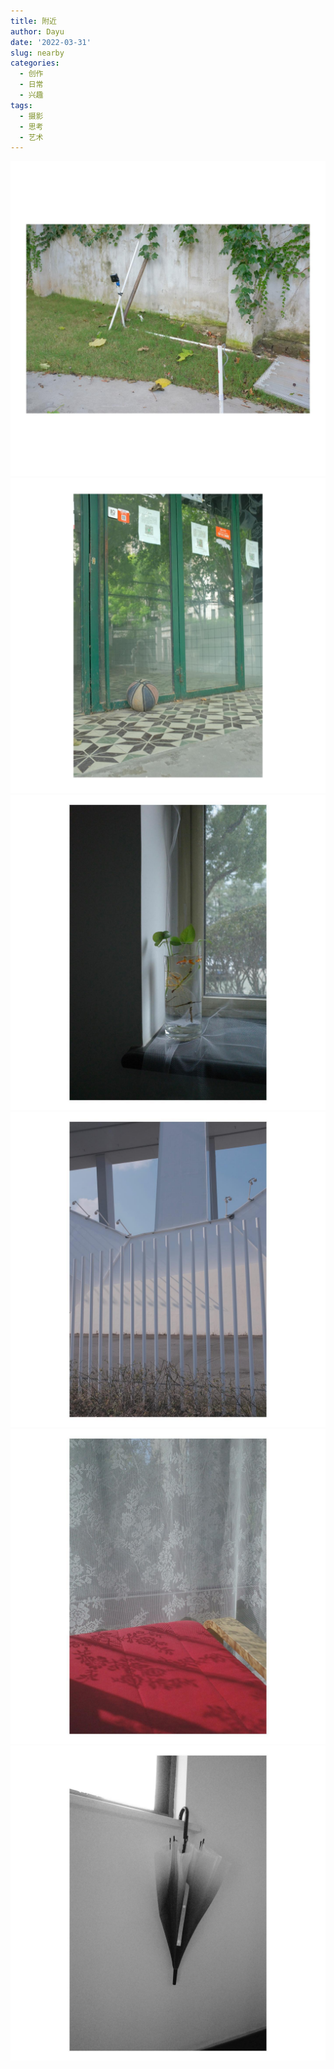 ```yaml
---
title: 附近
author: Dayu
date: '2022-03-31'
slug: nearby
categories:
  - 创作
  - 日常
  - 兴趣
tags:
  - 摄影
  - 思考
  - 艺术
---
```


![](images/another_dayu-20210806_093537-232539688_516923842925823_5696425622995602141_n.jpg)
![](images/another_dayu-20210806_074637-232495035_190491866448894_5872493662945292261_n.jpg)
![](images/another_dayu-20220222_164545-274369936_474063320855102_7135673487135100920_n.jpg)
![](images/another_dayu-20220204_170449-273198784_1175130006645654_2826455384232280606_n.jpg)
![](images/another_dayu-20220225_151344-274681698_1565445337145111_1109958381157096482_n.jpg)
![](images/another_dayu-20220220_231353-274278328_108088108389600_8879685375504706837_n.jpg)


